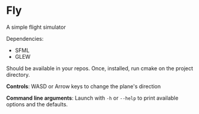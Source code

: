 Fly
=====

A simple flight simulator

Dependencies:

* SFML
* GLEW


Should be available in your repos. Once, installed, run cmake on the project directory.

**Controls**:
WASD or Arrow keys to change the plane's direction

**Command line arguments**:
Launch with `-h` or `--help` to print available options and the defaults.

